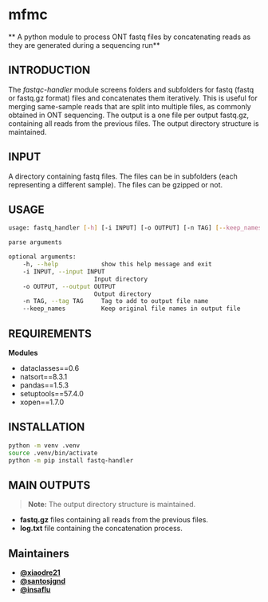 # mfmc

** A python module to process ONT fastq files by concatenating reads as they are generated during a sequencing run**

## INTRODUCTION

The _fastqc-handler_ module screens folders and subfolders for fastq (fastq or fastq.gz format) files and concatenates them iteratively. This is useful for merging same-sample reads that are split into multiple files, as commonly obtained in ONT sequencing. The output is a one file per
output fastq.gz, containing all reads from the previous files. The output directory structure is maintained.

## INPUT

A directory containing fastq files. The files can be in subfolders (each representing a different sample). The files can be gzipped or not.

## USAGE

```bash
usage: fastq_handler [-h] [-i INPUT] [-o OUTPUT] [-n TAG] [--keep_names]

parse arguments

optional arguments:
    -h, --help            show this help message and exit
    -i INPUT, --input INPUT
                        Input directory
    -o OUTPUT, --output OUTPUT
                        Output directory
    -n TAG, --tag TAG     Tag to add to output file name
    --keep_names          Keep original file names in output file
```

## REQUIREMENTS

**Modules**

- dataclasses==0.6
- natsort==8.3.1
- pandas==1.5.3
- setuptools==57.4.0
- xopen==1.7.0

## INSTALLATION

```bash
python -m venv .venv
source .venv/bin/activate
python -m pip install fastq-handler
```

## MAIN OUTPUTS

> **Note:** The output directory structure is maintained.

- **fastq.gz** files containing all reads from the previous files.
- **log.txt** file containing the concatenation process.

## Maintainers

- [**@xiaodre21**](https://github.com/xiaodre21)
- [**@santosjgnd**](https://github.com/SantosJGND)
- [**@insaflu**](https://github.com/insapathogenomics)
